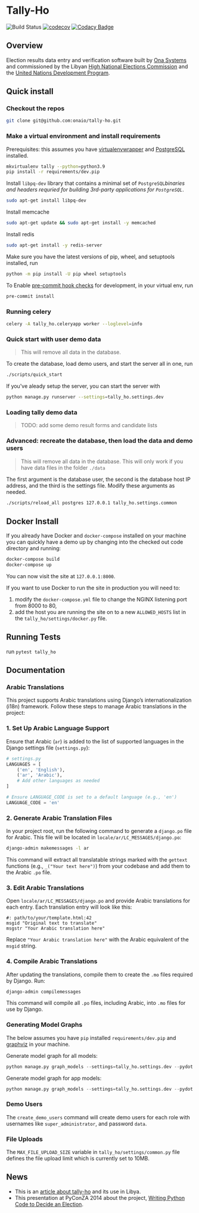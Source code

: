# Tally-Ho

![Build Status](https://github.com/onaio/tally-ho/actions/workflows/config.yml/badge.svg?branch=master)
[![codecov](https://codecov.io/github/onaio/tally-ho/branch/master/graph/badge.svg?token=1PR3KIqgr6)](https://codecov.io/github/onaio/tally-ho)
[![Codacy Badge](https://app.codacy.com/project/badge/Grade/1e817ebba18946fa84cb129cdc914f0b)](https://app.codacy.com/gh/onaio/tally-ho/dashboard?utm_source=gh&utm_medium=referral&utm_content=&utm_campaign=Badge_grade)

## Overview

Election results data entry and verification software built by [Ona Systems](http://company.ona.io) and commissioned by the Libyan [High National Elections Commission](http://hnec.ly/) and the [United Nations Development Program](http://www.undp.org).

## Quick install

### Checkout the repos

```bash
git clone git@github.com:onaio/tally-ho.git
```

### Make a virtual environment and install requirements

Prerequisites: this assumes you have [virtualenvwrapper](http://virtualenvwrapper.readthedocs.org/en/latest/install.html) and [PostgreSQL](https://wiki.postgresql.org/wiki/Detailed_installation_guides) installed.

```bash
mkvirtualenv tally --python=python3.9
pip install -r requirements/dev.pip
```

Install `libpq-dev` library that contains a minimal set of `PostgreSQL`_binaries and headers requried
for building 3rd-party applications for `PostgreSQL`_.

```bash
sudo apt-get install libpq-dev
```

Install memcache

```bash
sudo apt-get update && sudo apt-get install -y memcached
```

Install redis

```bash
sudo apt-get install -y redis-server
```

Make sure you have the latest versions of pip, wheel, and setuptools installed, run

```bash
python -m pip install -U pip wheel setuptools
```

To Enable [pre-commit hook checks](https://pre-commit.com/#3-install-the-git-hook-scripts) for development, in your virtual env, run

```bash
pre-commit install
```

### Running celery

```bash
celery -A tally_ho.celeryapp worker --loglevel=info
```

### Quick start with user demo data

> This will remove all data in the database.

To create the database, load demo users, and start the server all in one, run

```bash
./scripts/quick_start
```

If you've aleady setup the server, you can start the server with

```bash
python manage.py runserver --settings=tally_ho.settings.dev
```

### Loading tally demo data

> TODO: add some demo result forms and candidate lists

### Advanced: recreate the database, then load the data and demo users

> This will remove all data in the database.
> This will only work if you have data files in the folder `./data`

The first argument is the database user, the second is the database host IP
address, and the third is the settings file. Modify these arguments as needed.

```bash
./scripts/reload_all postgres 127.0.0.1 tally_ho.settings.common
```

## Docker Install

If you already have Docker and `docker-compose` installed on your machine you can quickly have a demo up by changing into the checked out code directory and running:

```bash
docker-compose build
docker-compose up
```

You can now visit the site at `127.0.0.1:8000`.

If you want to use Docker to run the site in production you will need to:

1. modify the `docker-compose.yml` file to change the NGINX listening port from 8000 to 80,
2. add the host you are running the site on to a new `ALLOWED_HOSTS` list in the `tally_ho/settings/docker.py` file.

## Running Tests

run `pytest tally_ho`

## Documentation

### Arabic Translations

This project supports Arabic translations using Django’s internationalization (i18n) framework. Follow these steps to manage Arabic translations in the project:

### 1. Set Up Arabic Language Support

Ensure that Arabic (`ar`) is added to the list of supported languages in the Django settings file (`settings.py`):

```python
# settings.py
LANGUAGES = [
    ('en', 'English'),
    ('ar', 'Arabic'),
    # Add other languages as needed
]

# Ensure LANGUAGE_CODE is set to a default language (e.g., 'en')
LANGUAGE_CODE = 'en'
```

### 2. Generate Arabic Translation Files

In your project root, run the following command to generate a `django.po` file for Arabic. This file will be located in `locale/ar/LC_MESSAGES/django.po`:

```bash
django-admin makemessages -l ar
```

This command will extract all translatable strings marked with the `gettext` functions (e.g., `_("Your text here")`) from your codebase and add them to the Arabic `.po` file.

### 3. Edit Arabic Translations

Open `locale/ar/LC_MESSAGES/django.po` and provide Arabic translations for each entry. Each translation entry will look like this:

```po
#: path/to/your/template.html:42
msgid "Original text to translate"
msgstr "Your Arabic translation here"
```

Replace `"Your Arabic translation here"` with the Arabic equivalent of the `msgid` string.

### 4. Compile Arabic Translations

After updating the translations, compile them to create the `.mo` files required by Django. Run:

```bash
django-admin compilemessages
```

This command will compile all `.po` files, including Arabic, into `.mo` files for use by Django.

### Generating Model Graphs

The below assumes you have `pip` installed `requirements/dev.pip` and [graphviz](https://graphviz.org/download/) in your machine.

Generate model graph for all models:

```python
python manage.py graph_models --settings=tally_ho.settings.dev --pydot -a -g -o tally-ho-all-models.png
```

Generate model graph for app models:

```python
python manage.py graph_models --settings=tally_ho.settings.dev --pydot -a -X GroupObjectPermission,UserObjectPermission,GroupObjectPermissionBase,BaseGenericObjectPermission,UserObjectPermissionBase,BaseObjectPermission,Version,Revision,Pageview,Visitor,Session,AbstractBaseSession,Site,LogEntry,User,Group,AbstractUser,Permission,ContentType,AbstractBaseUser,PermissionsMixin,BaseModel -g -o tally-ho-app-models.png
```

### Demo Users

The `create_demo_users` command will create demo users for each role with usernames like `super_administrator`, and password `data`.

### File Uploads

The `MAX_FILE_UPLOAD_SIZE` variable in `tally_ho/settings/common.py` file defines the file upload limit which is currently set to 10MB.

## News

- This is an [article about tally-ho](https://ona.io/home/writing-python-code-to-decide-an-election-2/) and its use in Libya.
- This presentation at PyConZA 2014 about the project, [Writing Python Code to Decide an Election](https://ona.io/home/writing-python-code-to-decide-an-election-2/).
